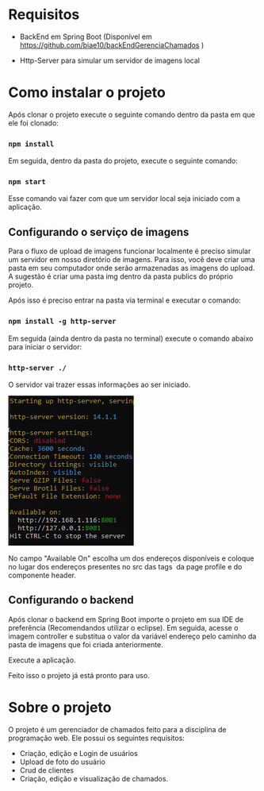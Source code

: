 # Requisitos
- BackEnd em Spring Boot (Disponível em https://github.com/biae10/backEndGerenciaChamados )

- Http-Server para simular um servidor de imagens local

# Como instalar o projeto

Após clonar o projeto execute o seguinte comando dentro da pasta em que ele foi clonado:
### `npm install`

Em seguida, dentro da pasta do projeto, execute o seguinte comando:
### `npm start`

Esse comando vai fazer com que um servidor local seja iniciado com a aplicação.

## Configurando o serviço de imagens

Para o fluxo de upload de imagens funcionar localmente é preciso simular um servidor em nosso diretório de imagens. Para isso, você deve criar uma pasta em seu computador onde serão armazenadas as imagens do upload. A sugestão é criar uma pasta img dentro da pasta publics do próprio projeto.

Após isso é preciso entrar na pasta via terminal e executar o comando:

### `npm install -g http-server`

Em seguida (ainda dentro da pasta no terminal) execute o comando abaixo para iniciar o servidor:

### `http-server ./`

O servidor vai trazer essas informações ao ser iniciado.

![Servidor após ser iniciado](/public/server.png)

No campo "Available On" escolha um dos endereços disponíveis e coloque no lugar dos endereços presentes no src das tags <img> da page profile e do componente header.

## Configurando o backend

Após clonar o backend em Spring Boot importe o projeto em sua IDE de preferência (Recomendandos utilizar o eclipse). Em seguida, acesse o imagem controller e substitua o valor da variável endereço pelo caminho da pasta de imagens que foi criada anteriormente.

Execute a aplicação.

Feito isso o projeto já está pronto para uso.

# Sobre o projeto

O projeto é um gerenciador de chamados feito para a disciplina de programação web.
Ele possui os seguintes requisitos:
- Criação, edição e Login de usuários
- Upload de foto do usuário
- Crud de clientes
- Criação, edição e visualização de chamados.